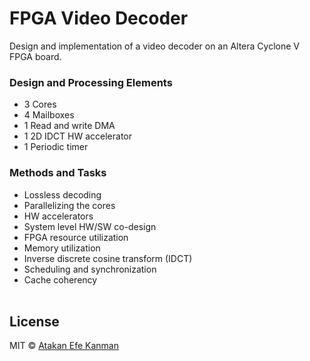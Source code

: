 # FPGA Video Decoder
Design and implementation of a video decoder on an Altera Cyclone V FPGA board. 

### Design and Processing Elements <br />
- 3 Cores<br />
- 4 Mailboxes<br />
- 1 Read and write DMA<br />
- 1 2D IDCT HW accelerator <br />
- 1 Periodic timer<br />

### Methods and Tasks
- Lossless decoding
- Parallelizing the cores
- HW accelerators
- System level HW/SW co-design
- FPGA resource utilization
- Memory utilization
- Inverse discrete cosine transform (IDCT)
- Scheduling and synchronization 
- Cache coherency <br /><br />

## License
MIT © [Atakan Efe Kanman](https://atakanefekanman.com)
